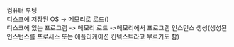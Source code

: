 컴퓨터 부팅 <br>
디스크에 저장된 OS -> 메모리로 로드()<br>
디스크에 있는 프로그램 -> 메모리 로드 ->메모리에서 프로그램 인스턴스 생성(생성된 인스턴스를 프로세스 또는 애플리케이션 컨텍스트라고 부르기도 함) <br>
